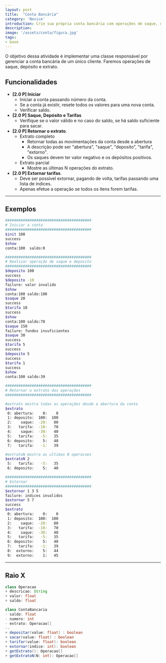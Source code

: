 ```yaml
---
layout: post
title:  "Conta Bancária"
category: 'Novice'
introduction: Crie sua própria conta bancária com operações de saque, deposito e transferência. Adicine 20 mil na conta, veja o saldo e sorria. Lindo eu sei, só aqui mesmo né seu liso.
description: 
image: '/assets/conta/figura.jpg'
tags:
- base
---
```


O objetivo dessa atividade é implementar uma classe responsável por gerenciar a conta bancária de um único cliente. Faremos operações de saque, depósito e extrato.

## Funcionalidades

- **[2.0 P] Iniciar**
    - Iniciar a conta passando número da conta.
    - Se a conta já existir, resete todos os valores para uma nova conta.
    - Verificar saldo.
- **[2.0 P] Saque, Depósito e Tarifas**
    - Verifique se o valor válido e no caso do saldo, se há saldo suficiente para sacar. 
- **[2.0 P] Retornar o extrato**.
    - Extrato completo
        - Retornar todas as movimentações da conta desde a abertura
        - A descrição pode ser "abertura", "saque", "deposito", "tarifa", "extorno".
        - Os saques devem ter valor negativo e os depósitos positivos.
    - Extrato parcial
      - Mostre as últimas N operações do extrato.
- **[2.0 P] Extornar tarifas**.
    - Deve ser possível extornar, pagando de volta, tarifas passando uma lista de índices.
    - Apenas efetue a operação se todos os itens forem tarifas.

---
## Exemplos

```bash
#######################################
# Iniciar a conta
#######################################
$init 100
success
$show 
conta:100  saldo:0

#######################################
# Realizar operação de saque e deposito
#######################################
$deposito 100
success
$deposito -10
failure: valor invalido
$show
conta:100 saldo:100
$saque 20
success
$tarifa 10
success
$show
conta:100 saldo:70
$saque 150
failure: fundos insuficientes
$saque 30
success
$tarifa 5
success
$deposito 5
success
$tarifa 1
success
$show
conta:100 saldo:39

#######################################
# Retornar o extrato das operações
#######################################

#extrato mostra todas as operações desde a abertura da conta
$extrato
 0: abertura:    0:    0
 1: deposito:  100:  100
 2:    saque:  -20:   80
 3:   tarifa:  -10:   70
 4:    saque:  -30:   40
 5:   tarifa:   -5:   35
 6: deposito:    5:   40
 7:   tarifa:   -1:   39

#extratoN mostra as ultimas N operacoes
$extratoN 2
 5:   tarifa:   -5:   35
 6: deposito:    5:   40

#######################################
# Extornar
#######################################
$extornar 1 3 5
failure: indices invalidos
$extornar 5 7
success
$extrato
 0: abertura:    0:    0
 1: deposito:  100:  100
 2:    saque:  -20:   80
 3:   tarifa:  -10:   70
 4:    saque:  -30:   40
 5:   tarifa:   -5:   35
 6: deposito:    5:   40
 7:   tarifa:   -1:   39
 8:  extorno:    5:   44
 9:  extorno:    1:   45

```

---
## Raio X

````java
class Operacao
+ descricao: String
+ valor: float
+ saldo: float

class ContaBancaria
- saldo: float
- numero: int
- extrato: Operacao[]
--
+ depositar(value: float) : boolean
+ sacar(value: float) : boolean
+ tarifar(value: float): boolean
+ extornar(indice: int): boolean
+ getExtrato(): Operacao[]
+ getExtratoN(N: int): Operacao[]

````